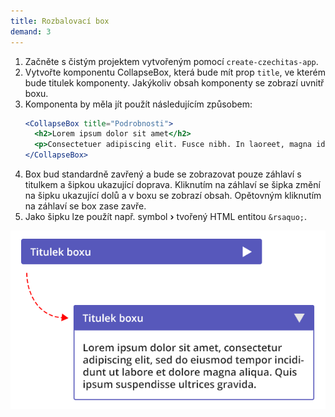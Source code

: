 ```yaml
---
title: Rozbalovací box
demand: 3
---
```


1. Začněte s čistým projektem vytvořeným pomocí `create-czechitas-app`.
1. Vytvořte komponentu CollapseBox, která bude mít prop `title`, ve kterém bude titulek komponenty. Jakýkoliv obsah komponenty se zobrazí uvnitř boxu.
1. Komponenta by měla jít použít následujícím způsobem:
   ```jsx
   <CollapseBox title="Podrobnosti">
     <h2>Lorem ipsum dolor sit amet</h2>
     <p>Consectetuer adipiscing elit. Fusce nibh. In laoreet, magna id viverra tincidunt.</p>
   </CollapseBox>
   ```
1. Box bud standardně zavřený a bude se zobrazovat pouze záhlaví s titulkem a šipkou ukazující doprava. Kliknutím na záhlaví se šipka změní na šipku ukazující dolů a v boxu se zobrazí obsah. Opětovným kliknutím na záhlaví se box zase zavře.
1. Jako šipku lze použít např. symbol **›** tvořený HTML entitou `&rsaquo;`.

![ukázka výsledku](./../assets/rozbalovaci-box.png)
